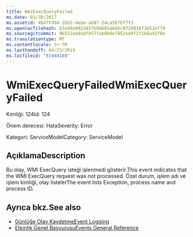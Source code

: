 ```yaml
---
title: WmiExecQueryFailed
ms.date: 03/30/2017
ms.assetid: 464ffd94-1bb2-4eda-ad87-24ca567bf7f3
ms.openlocfilehash: 83e89a9923457b0d685d04bc9720016f3e53ef79
ms.sourcegitcommit: 9b552addadfb57fab0b9e7852ed4f1f1b8a42f8e
ms.translationtype: MT
ms.contentlocale: tr-TR
ms.lasthandoff: 04/23/2019
ms.locfileid: "61944189"
---
```

# <a name="wmiexecqueryfailed"></a><span data-ttu-id="bd845-102">WmiExecQueryFailed</span><span class="sxs-lookup"><span data-stu-id="bd845-102">WmiExecQueryFailed</span></span>
<span data-ttu-id="bd845-103">Kimliği: 124</span><span class="sxs-lookup"><span data-stu-id="bd845-103">Id: 124</span></span>  
  
 <span data-ttu-id="bd845-104">Önem derecesi: Hata</span><span class="sxs-lookup"><span data-stu-id="bd845-104">Severity: Error</span></span>  
  
 <span data-ttu-id="bd845-105">Kategori: ServiceModel</span><span class="sxs-lookup"><span data-stu-id="bd845-105">Category: ServiceModel</span></span>  
  
## <a name="description"></a><span data-ttu-id="bd845-106">Açıklama</span><span class="sxs-lookup"><span data-stu-id="bd845-106">Description</span></span>  
 <span data-ttu-id="bd845-107">Bu olay, WMI ExecQuery isteği işlenmedi gösterir.</span><span class="sxs-lookup"><span data-stu-id="bd845-107">This event indicates that the WMI ExecQuery request was not processed.</span></span> <span data-ttu-id="bd845-108">Özel durum, işlem adı ve işlem kimliği, olay listeler</span><span class="sxs-lookup"><span data-stu-id="bd845-108">The event lists Exception, process name and process ID.</span></span>  
  
## <a name="see-also"></a><span data-ttu-id="bd845-109">Ayrıca bkz.</span><span class="sxs-lookup"><span data-stu-id="bd845-109">See also</span></span>

- [<span data-ttu-id="bd845-110">Günlüğe Olay Kaydetme</span><span class="sxs-lookup"><span data-stu-id="bd845-110">Event Logging</span></span>](../../../../../docs/framework/wcf/diagnostics/event-logging/index.md)
- [<span data-ttu-id="bd845-111">Etkinlik Genel Başvurusu</span><span class="sxs-lookup"><span data-stu-id="bd845-111">Events General Reference</span></span>](../../../../../docs/framework/wcf/diagnostics/event-logging/events-general-reference.md)
